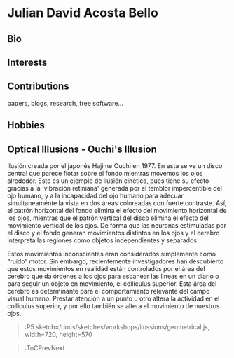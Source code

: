 # Julian David Acosta Bello

## Bio

## Interests

## Contributions

papers, blogs, research, free software...

## Hobbies

## Optical Illusions - Ouchi's Illusion

Ilusión creada por el japonés Hajime Ouchi en 1977. En esta se ve un disco central que parece flotar sobre el fondo mientras movemos los ojos alrededor. Este es un ejemplo de ilusión cinética, pues tiene su efecto gracias a la 'vibración retiniana' generada por el temblor impercentible del ojo humano, y a la incapacidad del ojo humano para adecuar simultaneaménte la vista en dos áreas coloreadas con fuerte contraste. Así, el patrón horizontal del fondo elimina el efecto del movimiento horizontal de los ojos, mientras que el patrón vertical del disco elimina el efecto del movimiento vertical de los ojos. De forma que las neuronas estimuladas por el disco y el fondo generan movimientos distintos en los ojos y el cerebro interpreta las regiones como objetos independientes y separados.

Estos movimientos inconscientes eran considerados simplemente como “ruido” motor. Sin embargo, recientemente investigadores han descubierto que estos movimientos en realidad están controlados por el área del cerebro que da órdenes a los ojos para escanear las lineas en un diario o para seguir un objeto en movimiento, el colliculus superior. Esta área del cerebro es determinante para el comportamiento relevante del campo visual humano. Prestar atención a un punto u otro altera la actividad en el colliculus superior, y por ello también se altera el movimiento de nuestros ojos.

> :P5 sketch=/docs/sketches/workshops/ilussions/geometrical.js, width=720, height=570

> :ToCPrevNext